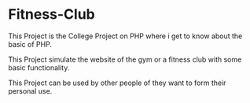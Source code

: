 # Fitness-Club

This Project is the College Project on PHP where i get to know about the basic of PHP.

This Project simulate the website of the gym or a fitness club with some basic functionality.


This Project can be used by other people of they want to form their personal use.
